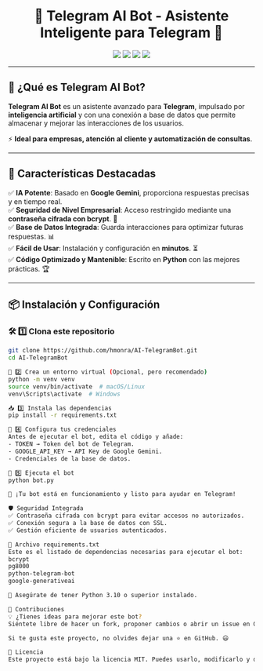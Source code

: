 <h1 align="center">🚀 Telegram AI Bot - Asistente Inteligente para Telegram 🤖</h1>

<p align="center">
  <img src="https://img.shields.io/badge/Python-3.10-blue?style=for-the-badge&logo=python">
  <img src="https://img.shields.io/badge/Telegram%20Bot-Active-brightgreen?style=for-the-badge&logo=telegram">
  <img src="https://img.shields.io/badge/Google%20Gemini-AI-yellow?style=for-the-badge">
  <img src="https://img.shields.io/github/license/TU_USUARIO/Futursat-Telegram-Bot?style=for-the-badge">
</p>

---

## 🚀 **¿Qué es Telegram AI Bot?**
**Telegram AI Bot** es un asistente avanzado para **Telegram**, impulsado por **inteligencia artificial** y con una conexión a base de datos que permite almacenar y mejorar las interacciones de los usuarios. 

⚡ **Ideal para empresas, atención al cliente y automatización de consultas**.  

---

## 🌟 **Características Destacadas**
✅ **IA Potente**: Basado en **Google Gemini**, proporciona respuestas precisas y en tiempo real.  
✅ **Seguridad de Nivel Empresarial**: Acceso restringido mediante una **contraseña cifrada con bcrypt**. 🔐  
✅ **Base de Datos Integrada**: Guarda interacciones para optimizar futuras respuestas. 📊  
✅ **Fácil de Usar**: Instalación y configuración en **minutos**. ⏳  
✅ **Código Optimizado y Mantenible**: Escrito en **Python** con las mejores prácticas. 🏆  

---

## 📦 **Instalación y Configuración**
### 🛠 **1️⃣ Clona este repositorio**
```bash
git clone https://github.com/hmonra/AI-TelegramBot.git
cd AI-TelegramBot

🐍 2️⃣ Crea un entorno virtual (Opcional, pero recomendado)
python -m venv venv
source venv/bin/activate  # macOS/Linux
venv\Scripts\activate  # Windows

📥 3️⃣ Instala las dependencias
pip install -r requirements.txt

🔑 4️⃣ Configura tus credenciales
Antes de ejecutar el bot, edita el código y añade:
- TOKEN → Token del bot de Telegram.
- GOOGLE_API_KEY → API Key de Google Gemini.
- Credenciales de la base de datos.

🚀 5️⃣ Ejecuta el bot
python bot.py

🎉 ¡Tu bot está en funcionamiento y listo para ayudar en Telegram!

🛡 Seguridad Integrada
✅ Contraseña cifrada con bcrypt para evitar accesos no autorizados.
✅ Conexión segura a la base de datos con SSL.
✅ Gestión eficiente de usuarios autenticados.

📜 Archivo requirements.txt
Este es el listado de dependencias necesarias para ejecutar el bot:
bcrypt
pg8000
python-telegram-bot
google-generativeai

📌 Asegúrate de tener Python 3.10 o superior instalado.

🤝 Contribuciones
💡 ¿Tienes ideas para mejorar este bot?
Siéntete libre de hacer un fork, proponer cambios o abrir un issue en GitHub. ¡Las contribuciones son bienvenidas! 🚀

Si te gusta este proyecto, no olvides dejar una ⭐ en GitHub. 😃

📜 Licencia
Este proyecto está bajo la licencia MIT. Puedes usarlo, modificarlo y distribuirlo libremente.

